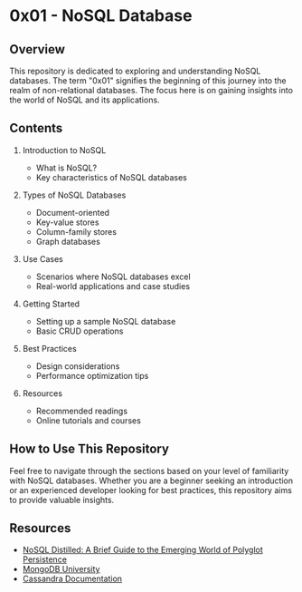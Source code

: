 # 0x01 - NoSQL Database

## Overview

This repository is dedicated to exploring and understanding NoSQL databases. The term "0x01" signifies the beginning of this journey into the realm of non-relational databases. The focus here is on gaining insights into the world of NoSQL and its applications.

## Contents

1. Introduction to NoSQL
   - What is NoSQL?
   - Key characteristics of NoSQL databases

2. Types of NoSQL Databases
   - Document-oriented
   - Key-value stores
   - Column-family stores
   - Graph databases

3. Use Cases
   - Scenarios where NoSQL databases excel
   - Real-world applications and case studies

4. Getting Started
   - Setting up a sample NoSQL database
   - Basic CRUD operations

5. Best Practices
   - Design considerations
   - Performance optimization tips

6. Resources
   - Recommended readings
   - Online tutorials and courses

## How to Use This Repository

Feel free to navigate through the sections based on your level of familiarity with NoSQL databases. Whether you are a beginner seeking an introduction or an experienced developer looking for best practices, this repository aims to provide valuable insights.


## Resources

- [NoSQL Distilled: A Brief Guide to the Emerging World of Polyglot Persistence](https://www.goodreads.com/book/show/7998119-nosql-distilled)
- [MongoDB University](https://university.mongodb.com/)
- [Cassandra Documentation](https://cassandra.apache.org/doc/latest/)
